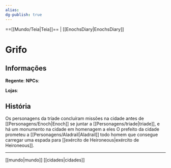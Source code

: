 ```yaml
---
alias: 
dg-publish: true
---
```


==[[Mundo/Teia|Teia]]== | [[EnochsDiary|EnochsDiary]] 

# Grifo


## Informações
**Regente**:
**NPCs**:

**Lojas**:

## História
Os personagens da tríade concluíram missões na cidade antes de [[Personagens/Enoch|Enoch]] se juntar a [[Personagens/triade|triade]], e há um monumento na cidade em homenagem a eles
O prefeito da cidade prometeu a [[Personagens/Aladrail|Aladrail]] todo homem que consegue carregar uma espada para [[exército de Heironeous|exército de Heironeous]].

---
[[mundo|mundo]] [[cidades|cidades]]